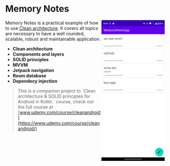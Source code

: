 # Memory Notes

<img align="right" src="https://github.com/freitaspedro/MemoryNotesApp/raw/master/assets/memory-notes-app.png" width="200">

Memory Notes is a practical example of how to use 
[Clean architecture](https://blog.cleancoder.com/uncle-bob/2012/08/13/the-clean-architecture.html). 
It covers all topics are necessary to have a well rounded, scalable, robust and maintainable application.

- **Clean architecture**
- **Components and layers**
- **SOLID principles**
- **MVVM**
- **Jetpack navigation**
- **Room database**
- **Dependecy injection**




>This is a companion project to ´Clean architecture & SOLID principles for Android in Kotlin
´ course, check out the full course at 
> [www.udemy.com/course/cleanandroid](https://www.udemy.com/course/cleanandroid/)
